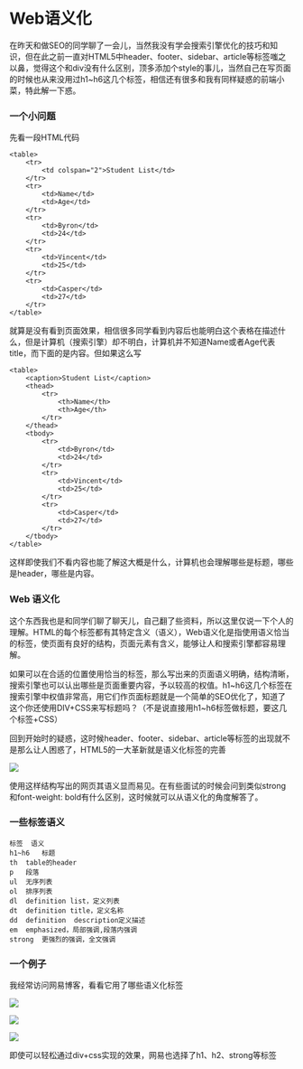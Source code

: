 Web语义化
=========

在昨天和做SEO的同学聊了一会儿，当然我没有学会搜索引擎优化的技巧和知识，但在此之前一直对HTML5中header、footer、sidebar、article等标签嗤之以鼻，觉得这个和div没有什么区别，顶多添加个style的事儿，当然自己在写页面的时候也从来没用过h1~h6这几个标签，相信还有很多和我有同样疑惑的前端小菜，特此解一下惑。

### 一个小问题

先看一段HTML代码

    <table>
        <tr>
            <td colspan="2">Student List</td>
        </tr>
        <tr>
            <td>Name</td>
            <td>Age</td>
        </tr>
        <tr>
            <td>Byron</td>
            <td>24</td>
        </tr>
        <tr>
            <td>Vincent</td>
            <td>25</td>
        </tr>
        <tr>
            <td>Casper</td>
            <td>27</td>
        </tr>
    </table>

就算是没有看到页面效果，相信很多同学看到内容后也能明白这个表格在描述什么，但是计算机（搜索引擎）却不明白，计算机并不知道Name或者Age代表title，而下面的是内容。但如果这么写

    <table>
        <caption>Student List</caption>
        <thead>
            <tr>
                <th>Name</th>
                <th>Age</th>
            </tr>
        </thead>
        <tbody>
            <tr>
                <td>Byron</td>
                <td>24</td>
            </tr>
            <tr>
                <td>Vincent</td>
                <td>25</td>
            </tr>
            <tr>
                <td>Casper</td>
                <td>27</td>
            </tr>
        </tbody>
    </table>

这样即使我们不看内容也能了解这大概是什么，计算机也会理解哪些是标题，哪些是header，哪些是内容。

### Web 语义化

这个东西我也是和同学们聊了聊天儿，自己翻了些资料，所以这里仅说一下个人的理解。HTML的每个标签都有其特定含义（语义），Web语义化是指使用语义恰当的标签，使页面有良好的结构，页面元素有含义，能够让人和搜索引擎都容易理解。

如果可以在合适的位置使用恰当的标签，那么写出来的页面语义明确，结构清晰，搜索引擎也可以认出哪些是页面重要内容，予以较高的权值。h1~h6这几个标签在搜索引擎中权值非常高，用它们作页面标题就是一个简单的SEO优化了，知道了这个你还使用DIV+CSS来写标题吗？（不是说直接用h1~h6标签做标题，要这几个标签+CSS）

回到开始时的疑惑，这时候header、footer、sidebar、article等标签的出现就不是那么让人困惑了，HTML5的一大革新就是语义化标签的完善

![](http://biang.io/biangpic/blog/ef5872394e6f875fbf28c59754fdb3f5.jpg)

使用这样结构写出的网页其语义显而易见。在有些面试的时候会问到类似strong 和font-weight: bold有什么区别，这时候就可以从语义化的角度解答了。

### 一些标签语义

    标签	语义
    h1~h6	标题
    th	table的header
    p	段落
    ul	无序列表
    ol	排序列表
    dl	definition list，定义列表
    dt	definition title，定义名称
    dd	definition  description定义描述
    em	emphasized，局部强调,段落内强调
    strong	更强烈的强调，全文强调

### 一个例子

我经常访问网易博客，看看它用了哪些语义化标签

![](http://biang.io/biangpic/blog/96c49be842befdac404b766f4cb84ca8.jpg)

![](http://biang.io/biangpic/blog/298a99f18b24582a60b65b5874faa14c.jpg)

![](http://biang.io/biangpic/blog/65cf350849f38ae735d7d438a7087f06.jpg)

即使可以轻松通过div+css实现的效果，网易也选择了h1、h2、strong等标签
